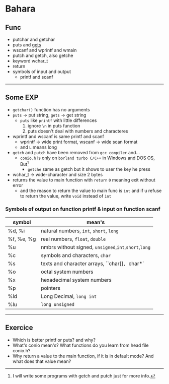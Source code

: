 # Bahara

## Func

- putchar and getchar
- puts and [gets](/C05/gets.c)
- wscanf and wprintf and wmain
- putch and getch, also getche
- keyword wchar_t
- return
- symbols of input and output
  - printf and scanf
  
---

## Some EXP

- ```getchar()``` function has no arguments
- `puts` -> put string, `gets` -> get string
  - `puts` like `printf` with little differences
    1. ignore `\n` in puts function
    2. puts doesn't deal with numbers and characteres 
- wprintf and wscanf is same printf and scanf
   - wprintf -> wide print format, wscanf -> wide scan format
   - and `L` means long
- `getch` and `putch` have been removed from `gcc compiler` and... 
  - `conio.h` is only on `borland turbo C/C++` in Windows and DOS OS, But[^1]
    - `getche` same as getch but it shows to user the key he press
- wchar_t -> wide-character and size 2 bytes
- returns the value to main function with `return` `0` meaning exit without error
  - and the reason to return the value to main func is `int` and if u refuse to return the value, write `void` instead of `int`
  
[^1]: I will write some programs with getch and putch just for more info.

### Symbols of output on function printf & input on function scanf

|symbol|mean's|
|-|-|
|%d, %i|natural numbers, `int`, `short`, `long`|
|%f, %e, %g|real numbers, `float`, `double`|
|%u|nmbrs without signed, `unsigned`,`int`,`short`,`long`|
|%c|symbols and characters, `char`|
|%s|texts and character arrays, ``char[]`, `char*`|
|%o|octal system numbers|
|%x|hexadecimal system numbers|
|%p|pointers|
|%ld|Long Decimal, `long int`|
|%lu|`long unsigned`|

---

## Exercice

- Which is better printf or puts? and why?
- What's conio mean's? What functions do you learn from head file conio.h?
- Why return a value to the main function, if it is in default mode? And what does that value mean?
